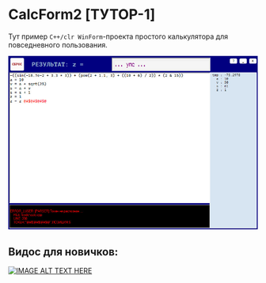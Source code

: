 # CalcForm2 [ТУТОР-1]

Тут пример `C++/clr WinForm`-проекта простого калькулятора для повседневного пользования.
 
  ![Screenshot vsVolga](../../../scrshorts/CalcForm2-2.jpg)
  
## Видос для новичков:
 
  [![IMAGE ALT TEXT HERE](http://img.youtube.com/vi/XpcirerFFo0/0.jpg)](https://www.youtube.com/watch?v=XpcirerFFo0)